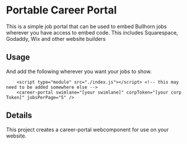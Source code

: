 # Portable Career Portal

This is a simple job portal that can be used to embed Bullhorn jobs wherever you have access to embed code.  This includes Squarespace, Godaddy, Wix and other website builders

## Usage

And add the following wherever you want your jobs to show.
```
    <script type="module" src="./index.js"></script> <!-- this may need to be added somewhere else -->
    <career-portal swimlane="[your swimlane]" corpToken="[your corp Token]" jobsPerPage="5" />
```

## Details
This project creates a career-portal webcomponent for use on your website.